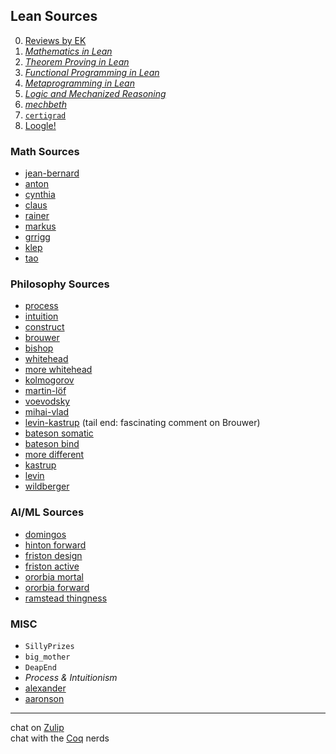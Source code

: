## Lean Sources

0. [Reviews by EK](https://lakesare.brick.do/all-lean-books-and-where-to-find-them-x2nYwjM3AwBQ)
1. [*Mathematics in Lean*](https://github.com/leanprover-community/mathematics_in_lean)
2. [*Theorem Proving in Lean*](https://github.com/leanprover/theorem_proving_in_lean4)
3. [*Functional Programming in Lean*](https://lean-lang.org/functional_programming_in_lean/)
4. [*Metaprogramming in Lean*](https://github.com/leanprover-community/lean4-metaprogramming-book)
5. [*Logic and Mechanized Reasoning*](https://avigad.github.io/lamr/#)
6. [*mechbeth*](https://hrmacbeth.github.io/math2001/)
7. [`certigrad`](https://github.com/dselsam/certigrad)
8. [Loogle!](https://loogle.lean-lang.org/)

### Math Sources

- [jean-bernard](https://homepages.laas.fr/lasserre/drupal/content/research-machine-learning)
- [anton](https://antonleykin.math.gatech.edu/publications.html)
- [cynthia](http://sites.math.washington.edu/~vinzant/research.html)
- [claus](http://www.math.uni-konstanz.de/~scheider/publ.html#papers)
- [rainer](https://www.math.uni-leipzig.de/~sinn/index_en.html)
- [markus](https://www.math.uni-konstanz.de/~schweigh/publications_en.html)
- [grrigg](https://sites.google.com/site/grrigg/)
- [klep](https://users.fmf.uni-lj.si/klep/papers.html)
- [tao](https://terrytao.wordpress.com/)

### Philosophy Sources

- [process](https://plato.stanford.edu/entries/process-philosophy/)
- [intuition](https://plato.stanford.edu/entries/intuitionism/)
- [construct](https://plato.stanford.edu/entries/mathematics-constructive/)
- [brouwer](https://www.sciencedirect.com/science/article/pii/S0019357719300059)
- [bishop](https://prl.khoury.northeastern.edu/img/sicm.pdf)
- [whitehead](https://antilogicalism.com/wp-content/uploads/2018/04/process-and-reality.pdf)
- [more whitehead](https://royalsocietypublishing.org/doi/epdf/10.1098/rsta.1906.0014)
- [kolmogorov](https://www.cs.cmu.edu/~fp/courses/15816-s10/papers/Kolmogorov25.pdf)
- [martin-löf](https://en.wikipedia.org/wiki/Intuitionistic_type_theory)
- [voevodsky](https://www.ias.edu/ideas/2014/voevodsky-origins)
- [mihai-vlad](https://youtu.be/3GRSBhKXbwM?si=k3zpDJpVWc-K9Boj)
- [levin-kastrup](https://www.youtube.com/watch?v=7woSXXu10nA) (tail end: fascinating comment on Brouwer)
- [bateson somatic](https://onlinelibrary.wiley.com/doi/pdf/10.1111/j.1558-5646.1963.tb03310.x)
- [bateson bind](https://www.uio.no/studier/emner/sv/sai/SOSANT2525/h14/pensumliste/bateson_toward-a-theory-of-schizophrenia.pdf)
- [more different](https://www.tkm.kit.edu/downloads/TKM1_2011_more_is_different_PWA.pdf)
- [kastrup](https://www.bernardokastrup.com/)
- [levin](https://thoughtforms.life/)
- [wildberger](https://www.youtube.com/@njwildberger/videos)

### AI/ML Sources

- [domingos](https://arxiv.org/abs/2012.00152)
- [hinton forward](https://arxiv.org/abs/2212.13345)
- [friston design](https://arxiv.org/abs/2212.01354)
- [friston active](https://arxiv.org/abs/2312.07547)
- [ororbia mortal](https://arxiv.org/abs/2311.09589)
- [ororbia forward](https://arxiv.org/abs/2303.18187)
- [ramstead thingness](https://www.dialecticalsystems.eu/contributions/the-free-energy-principle-a-precis/)

### MISC

- `SillyPrizes`
- `big_mother`
- `DeapEnd`
- *Process & Intuitionism*
- [alexander](https://www.astralcodexten.com/)
- [aaronson](https://scottaaronson.blog/)

---

chat on [Zulip](https://leanprover.zulipchat.com/)\
chat with the [Coq](https://coq.zulipchat.com/) nerds

